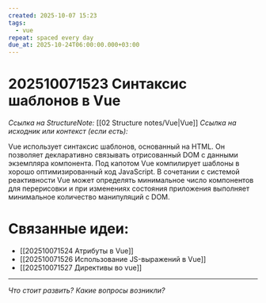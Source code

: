 ```yaml
---
created: 2025-10-07 15:23
tags:
  - vue
repeat: spaced every day
due_at: 2025-10-24T06:00:00.000+03:00
---
```

# 202510071523 Синтаксис шаблонов в Vue

*Ссылка на StructureNote:* [[02 Structure notes/Vue|Vue]]
*Ссылка на исходник или контекст (если есть):*

Vue использует синтаксис шаблонов, основанный на HTML. Он позволяет декларативно связывать отрисованный DOM с данными экземпляра компонента. Под капотом Vue компилирует шаблоны в хорошо оптимизированный код JavaScript. В сочетании с системой реактивности Vue может определять минимальное число компонентов для перерисовки и при изменениях состояния приложения выполняет минимальное количество манипуляций с DOM.

# Связанные идеи:

* [[202510071524 Атрибуты в Vue]]
* [[202510071526 Использование JS-выражений в Vue]]
* [[202510071527 Директивы во vue]]

---

*Что стоит развить? Какие вопросы возникли?*
